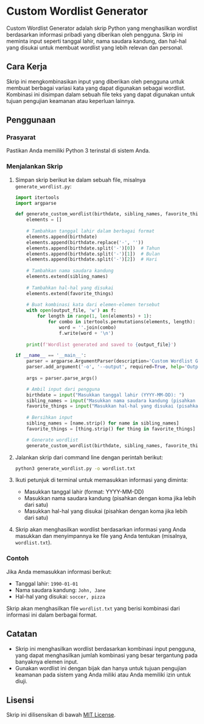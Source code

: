 # Custom Wordlist Generator

Custom Wordlist Generator adalah skrip Python yang menghasilkan wordlist berdasarkan informasi pribadi yang diberikan oleh pengguna. Skrip ini meminta input seperti tanggal lahir, nama saudara kandung, dan hal-hal yang disukai untuk membuat wordlist yang lebih relevan dan personal.

## Cara Kerja

Skrip ini mengkombinasikan input yang diberikan oleh pengguna untuk membuat berbagai variasi kata yang dapat digunakan sebagai wordlist. Kombinasi ini disimpan dalam sebuah file teks yang dapat digunakan untuk tujuan pengujian keamanan atau keperluan lainnya.

## Penggunaan

### Prasyarat

Pastikan Anda memiliki Python 3 terinstal di sistem Anda.

### Menjalankan Skrip

1. Simpan skrip berikut ke dalam sebuah file, misalnya `generate_wordlist.py`:

    ```python
    import itertools
    import argparse

    def generate_custom_wordlist(birthdate, sibling_names, favorite_things, output_file):
        elements = []
        
        # Tambahkan tanggal lahir dalam berbagai format
        elements.append(birthdate)
        elements.append(birthdate.replace('-', ''))
        elements.append(birthdate.split('-')[0])  # Tahun
        elements.append(birthdate.split('-')[1])  # Bulan
        elements.append(birthdate.split('-')[2])  # Hari
        
        # Tambahkan nama saudara kandung
        elements.extend(sibling_names)
        
        # Tambahkan hal-hal yang disukai
        elements.extend(favorite_things)
        
        # Buat kombinasi kata dari elemen-elemen tersebut
        with open(output_file, 'w') as f:
            for length in range(1, len(elements) + 1):
                for combo in itertools.permutations(elements, length):
                    word = ''.join(combo)
                    f.write(word + '\n')
        
        print(f'Wordlist generated and saved to {output_file}')

    if __name__ == '__main__':
        parser = argparse.ArgumentParser(description='Custom Wordlist Generator Script')
        parser.add_argument('-o', '--output', required=True, help='Output file name (e.g., wordlist.txt)')
        
        args = parser.parse_args()

        # Ambil input dari pengguna
        birthdate = input("Masukkan tanggal lahir (YYYY-MM-DD): ")
        sibling_names = input("Masukkan nama saudara kandung (pisahkan dengan koma): ").split(',')
        favorite_things = input("Masukkan hal-hal yang disukai (pisahkan dengan koma): ").split(',')
        
        # Bersihkan input
        sibling_names = [name.strip() for name in sibling_names]
        favorite_things = [thing.strip() for thing in favorite_things]

        # Generate wordlist
        generate_custom_wordlist(birthdate, sibling_names, favorite_things, args.output)
    ```

2. Jalankan skrip dari command line dengan perintah berikut:

    ```bash
    python3 generate_wordlist.py -o wordlist.txt
    ```

3. Ikuti petunjuk di terminal untuk memasukkan informasi yang diminta:

    - Masukkan tanggal lahir (format: YYYY-MM-DD)
    - Masukkan nama saudara kandung (pisahkan dengan koma jika lebih dari satu)
    - Masukkan hal-hal yang disukai (pisahkan dengan koma jika lebih dari satu)

4. Skrip akan menghasilkan wordlist berdasarkan informasi yang Anda masukkan dan menyimpannya ke file yang Anda tentukan (misalnya, `wordlist.txt`).

### Contoh

Jika Anda memasukkan informasi berikut:

- Tanggal lahir: `1990-01-01`
- Nama saudara kandung: `John, Jane`
- Hal-hal yang disukai: `soccer, pizza`

Skrip akan menghasilkan file `wordlist.txt` yang berisi kombinasi dari informasi ini dalam berbagai format.

## Catatan

- Skrip ini menghasilkan wordlist berdasarkan kombinasi input pengguna, yang dapat menghasilkan jumlah kombinasi yang besar tergantung pada banyaknya elemen input.
- Gunakan wordlist ini dengan bijak dan hanya untuk tujuan pengujian keamanan pada sistem yang Anda miliki atau Anda memiliki izin untuk diuji.

## Lisensi

Skrip ini dilisensikan di bawah [MIT License](LICENSE).
